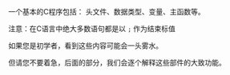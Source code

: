 一个基本的C程序包括： 头文件、数据类型、变量、主函数等。

注意：在C语言中绝大多数语句都是以 `;` 作为结束标值

如果您是初学者，看到这些内容可能会一头雾水。

但请您不要着急，后面的部分，我们会逐个解释这些部件的大致功能。
